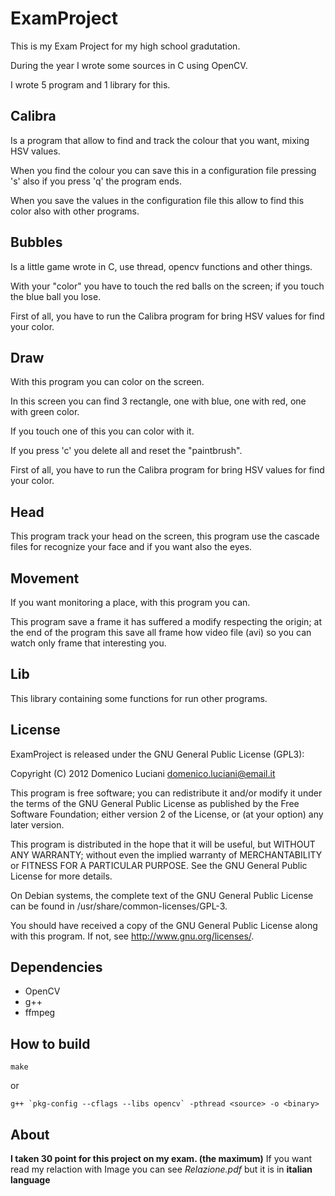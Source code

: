 ExamProject
===========

This is my Exam Project for my high school gradutation.

During the year I wrote some sources in C using OpenCV.

I wrote 5 program and 1 library for this.


## Calibra

Is a program that allow to find and track the colour that you want, mixing HSV values.

When you find the colour you can save this in a configuration file pressing 's' also if you press 'q' the program ends.

When you save the values in the configuration file this allow to find this color also with other programs.


## Bubbles

Is a little game wrote in C, use thread, opencv functions and other things.

With your "color" you have to touch the red balls on the screen; if you touch the blue ball you lose.

First of all, you have to run the Calibra program for bring HSV values for find your color.


## Draw

With this program you can color on the screen.

In this screen you can find 3 rectangle, one with blue, one with red, one with green color.

If you touch one of this you can color with it.

If you press 'c' you delete all and reset the "paintbrush".

First of all, you have to run the Calibra program for bring HSV values for find your color.


## Head

This program track your head on the screen, this program use the cascade files for recognize your face and if you want also the eyes.


## Movement

If you want monitoring a place, with this program you can.

This program save a frame it has suffered a modify respecting the origin; at the end of the program this save all frame how video file (avi) so you can watch
only frame that interesting you.


## Lib

This library containing some functions for run other programs.

## License

ExamProject is released under the GNU General Public License (GPL3):

Copyright (C) 2012 Domenico Luciani domenico.luciani@email.it

This program is free software; you can redistribute it and/or modify it under the terms of the GNU General Public License as published by the Free Software Foundation; either version 2 of the License, or (at your option) any later version.

This program is distributed in the hope that it will be useful, but WITHOUT ANY WARRANTY; without even the implied warranty of MERCHANTABILITY or FITNESS FOR A PARTICULAR PURPOSE. See the GNU General Public License for more details.

On Debian systems, the complete text of the GNU General Public License can be found in /usr/share/common-licenses/GPL-3.

You should have received a copy of the GNU General Public License along with this program. If not, see http://www.gnu.org/licenses/.


## Dependencies

* OpenCV
* g++
* ffmpeg


## How to build


```
make
```
or

```
g++ `pkg-config --cflags --libs opencv` -pthread <source> -o <binary>
```


## About

**I taken 30 point for this project on my exam. (the maximum)**
If you want read my relaction with Image you can see *Relazione.pdf* but it is in **italian language**

